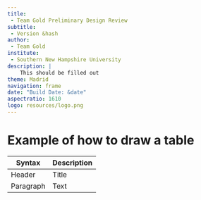 ```yaml
---
title:
 - Team Gold Preliminary Design Review
subtitle:
 - Version &hash
author:
 - Team Gold
institute:
 - Southern New Hampshire University
description: |
    This should be filled out
theme: Madrid
navigation: frame
date: "Build Date: &date"
aspectratio: 1610
logo: resources/logo.png
---
```



# Example of how to draw a table

| Syntax      | Description |
| ----------- | ----------- |
| Header      | Title       |
| Paragraph   | Text        |
